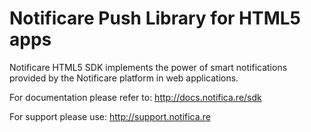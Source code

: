 Notificare Push Library for HTML5 apps
===================

Notificare HTML5 SDK implements the power of smart notifications provided by the Notificare platform in web applications.

For documentation please refer to:
http://docs.notifica.re/sdk

For support please use:
http://support.notifica.re
